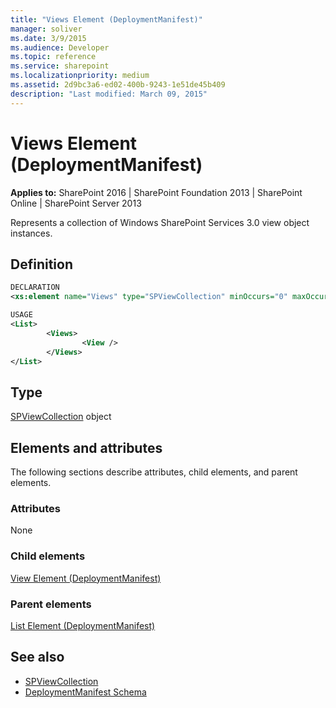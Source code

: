 ```yaml
---
title: "Views Element (DeploymentManifest)"
manager: soliver
ms.date: 3/9/2015
ms.audience: Developer
ms.topic: reference
ms.service: sharepoint
ms.localizationpriority: medium
ms.assetid: 2d9bc3a6-ed02-400b-9243-1e51de45b409
description: "Last modified: March 09, 2015"
---
```


# Views Element (DeploymentManifest)

**Applies to:** SharePoint 2016 | SharePoint Foundation 2013 | SharePoint Online | SharePoint Server 2013 
  
Represents a collection of Windows SharePoint Services 3.0 view object instances.

## Definition

```XML
DECLARATION
<xs:element name="Views" type="SPViewCollection" minOccurs="0" maxOccurs="1" />

USAGE
<List>
        <Views>
                <View />
        </Views>
</List>

```

## Type

[SPViewCollection](https://msdn.microsoft.com/library/Microsoft.SharePoint.SPViewCollection.aspx) object 
  
## Elements and attributes

The following sections describe attributes, child elements, and parent elements.

### Attributes

None
   
### Child elements

[View Element (DeploymentManifest)](view-element-deploymentmanifest.md)
   
### Parent elements

[List Element (DeploymentManifest)](list-element-deploymentmanifest.md)
   
## See also

- [SPViewCollection](https://msdn.microsoft.com/library/Microsoft.SharePoint.SPViewCollection.aspx)
- [DeploymentManifest Schema](deploymentmanifest-schema.md)

